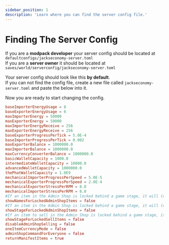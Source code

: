 ```yaml
---
sidebar_position: 1
description: 'Learn where you can find the server config file.'
---
```


# Finding The Server Config

If you are a **modpack developer** your server config should be located at `defaultconfigs/jackseconomy-server.toml`\
If you are a **server owner** it should be located at `saves/world/serverconfig/jackseconomy-server.toml`

Your server config should look like this **by default**.\
If you can not find the config file, create a new file called `jackseconomy-server.toml` and paste the below into it.

Now you are ready to start changing the config.

```toml title='jackseconomy-server.toml' showLineNumbers
baseImporterEnergyUsage = 8
baseExporterEnergyUsage = 6
maxImporterEnergy = 50000
maxExporterEnergy = 50000
maxImporterEnergyReceive = 256
maxExporterEnergyReceive = 256
baseExporterProgressPerTick = 5.0E-4
baseImporterProgressPerTick = 0.002
maxExporterBalance = 1000000.0
maxImporterBalance = 1000000.0
maxCurrencyConverterBalance = 1000000.0
basicWalletCapacity = 1000.0
intermediateWalletCapacity = 10000.0
advancedWalletCapacity = 1000000.0
thePhatWalletCapacity = 1.0E9
mechanicalImporterProgressPerSpeed = 5.0E-5
mechanicalExporterProgressPerSpeed = 2.0E-4
mechanicalExporterStressPerRPM = 8.0
mechanicalImporterStressPerRPM = 8.0
#If an item in the Admin Shop is locked behind a game stage, it will (or won't) show what item that is
showNamesForLockedAdminShopItems = false
#If an item in the Admin Shop is locked behind a game stage, it will (or won't) show what stage that item is locked behind
showStageForLockedAdminShopItems = false
#If an item to sell in the Admin Shop is locked behind a game stage, it will (or won't) show what stage that item is locked behind
showStageForLockedSellItems = false
disableAdminShopSelling = false
oneItemCurrencyMode = false
adminShopCommandForEveryone = false
returnManifestItems = true
```
